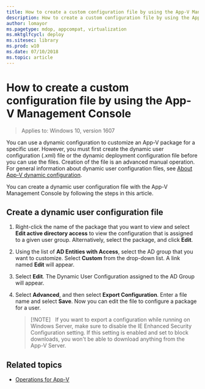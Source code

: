 ```yaml
---
title: How to create a custom configuration file by using the App-V Management Console (Windows 10)
description: How to create a custom configuration file by using the App-V Management Console.
author: lomayor
ms.pagetype: mdop, appcompat, virtualization
ms.mktglfcycl: deploy
ms.sitesec: library
ms.prod: w10
ms.date: 07/10/2018
ms.topic: article
---
```

# How to create a custom configuration file by using the App-V Management Console

>Applies to: Windows 10, version 1607

You can use a dynamic configuration to customize an App-V package for a specific user. However, you must first create the dynamic user configuration (.xml) file or the dynamic deployment configuration file before you can use the files. Creation of the file is an advanced manual operation. For general information about dynamic user configuration files, see [About App-V dynamic configuration](appv-dynamic-configuration.md).

You can create a dynamic user configuration file with the App-V Management Console by following the steps in this article.

## Create a dynamic user configuration file

1. Right-click the name of the package that you want to view and select **Edit active directory access** to view the configuration that is assigned to a given user group. Alternatively, select the package, and click **Edit**.

2. Using the list of **AD Entities with Access**, select the AD group that you want to customize. Select **Custom** from the drop-down list. A link named **Edit** will appear.

3. Select **Edit**. The Dynamic User Configuration assigned to the AD Group will appear.

4. Select **Advanced**, and then select **Export Configuration**. Enter a file name and select **Save**. Now you can edit the file to configure a package for a user.

    >[!NOTE]  
    >If you want to export a configuration while running on Windows Server, make sure to disable the IE Enhanced Security Configuration setting. If this setting is enabled and set to block downloads, you won't be able to download anything from the App-V Server.





## Related topics

- [Operations for App-V](appv-operations.md)
